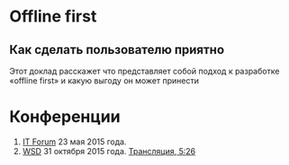 # Offline first
## Как сделать пользователю приятно

Этот доклад расскажет что представляет собой подход к разработке «offline first» и какую выгоду он может принести

# Конференции

1. [IT Forum][1] 23 мая 2015 года.
2. [WSD][2] 31 октября 2015 года. [Трансляция, 5:26][3]

[1]: http://forum.uawebchallenge.com/
[2]: http://webstandardsdays.ru/2015/10/31/#schedule-1 
[3]: https://youtu.be/f1DVxtjiBc4?t=19398
